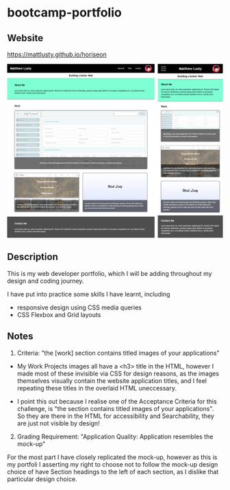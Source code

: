 # bootcamp-portfolio

## Website

https://mattlusty.github.io/horiseon

![Website Screenshot](assets/images/website-Screenshot.png)

## Description

This is my web developer portfolio, which I will be adding throughout my design and coding journey.

I have put into practice some skills I have learnt, including

- responsive design using CSS media queries
- CSS Flexbox and Grid layouts

## Notes

1. Criteria: "the [work] section contains titled images of your applications"

- My Work Projects images all have a \<h3\> title in the HTML, however I made most of these invisible via CSS for design reasons, as the images themselves visually contain the website application titles, and I feel repeating these titles in the overlaid HTML uneccessary.

- I point this out because I realise one of the Acceptance Criteria for this challenge, is "the section contains titled images of your applications". So they are there in the HTML for accessibility and Searchability, they are just not visible by design!

2. Grading Requirement: "Application Quality: Application resembles the mock-up"

For the most part I have closely replicated the mock-up, however as this is my portfoli I asserting my right to choose not to follow the mock-up design choice of have Section headings to the left of each section, as I dislike that particular design choice.
